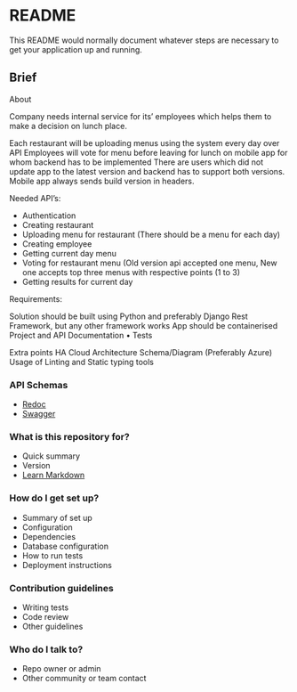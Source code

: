 # README #

This README would normally document whatever steps are necessary to get your application up and running.

## Brief ##

About

Company needs internal service for its’ employees which helps them to make a decision
on lunch place. 

Each restaurant will be uploading menus using the system every day over API
Employees will vote for menu before leaving for lunch on mobile app for whom backend has to be implemented
There are users which did not update app to the latest version and backend has to support both versions.
Mobile app always sends build version in headers.

Needed API’s:

- Authentication
- Creating restaurant
- Uploading menu for restaurant (There should be a menu for each day)
- Creating employee
- Getting current day menu
- Voting for restaurant menu (Old version api accepted one menu, New one accepts top three menus with respective points (1 to 3)
- Getting results for current day

Requirements:

Solution should be built using Python and preferably Django Rest Framework, but any other framework works
App should be containerised
Project and API Documentation
• Tests

Extra points
HA Cloud Architecture Schema/Diagram (Preferably Azure)
Usage of Linting and Static typing  tools


### API Schemas ###

* [Redoc](http://localhost:8000/api/schema/redoc/)
* [Swagger](http://127.0.0.1:8000/api/schema/swagger-ui/)

### What is this repository for? ###

* Quick summary
* Version
* [Learn Markdown](https://bitbucket.org/tutorials/markdowndemo)

### How do I get set up? ###

* Summary of set up
* Configuration
* Dependencies
* Database configuration
* How to run tests
* Deployment instructions

### Contribution guidelines ###

* Writing tests
* Code review
* Other guidelines

### Who do I talk to? ###

* Repo owner or admin
* Other community or team contact